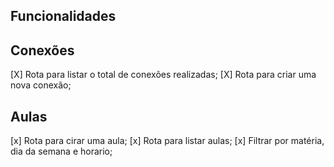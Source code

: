 ## Funcionalidades

## Conexões
[X] Rota para listar o total de conexões realizadas;
[X] Rota para criar uma nova conexão;

## Aulas
[x] Rota para cirar uma aula;
[x] Rota para listar aulas;
[x] Filtrar por matéria, dia da semana e horario;

